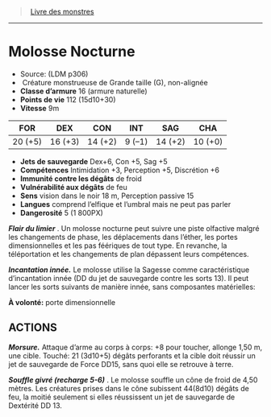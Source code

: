 ﻿> [Livre des monstres](tome_of_beasts.md)

---

# Molosse Nocturne

- Source: (LDM p306)
-  Créature monstrueuse de Grande taille (G), non-alignée
- **Classe d’armure** 16 (armure naturelle)
- **Points de vie** 112 (15d10+30)
- **Vitesse** 9m

|FOR|DEX|CON|INT|SAG|CHA|
|---|---|---|---|---|---|
|20 (+5)|16 (+3)|14 (+2)|9 (–1)|14 (+2)|10 (+0)|

- **Jets de sauvegarde** Dex+6, Con +5, Sag +5
- **Compétences** Intimidation +3, Perception +5, Discrétion +6
- **Immunité contre les dégâts** de froid
- **Vulnérabilité aux dégâts** de feu
- **Sens** vision dans le noir 18 m, Perception passive 15
- **Langues** comprend l’elfique et l’umbral mais ne peut pas parler
- **Dangerosité** 5 (1 800PX)

**_Flair du limier_** . Un molosse nocturne peut suivre une piste olfactive malgré les changements de phase, les déplacements dans l’éther, les portes dimensionnelles et les pas féériques de tout type. En revanche, la téléportation et les changements de plan
dépassent leurs compétences.

**_Incantation innée._** Le molosse utilise la Sagesse comme caractéristique d’incantation innée (DD du jet de sauvegarde contre les sorts 13). Il peut lancer les sorts suivants de manière innée, sans composantes matérielles:

**À volonté:** porte dimensionnelle

## ACTIONS

**_Morsure._** Attaque d’arme au corps à corps: +8 pour toucher, allonge 1,50 m, une cible. Touché: 21 (3d10+5) dégâts perforants et la cible doit réussir un jet de sauvegarde de Force DD15, sans quoi elle se retrouve à terre.

**_Souffle givré (recharge 5-6)_** . Le molosse souffle un cône de froid de 4,50 mètres. Les créatures prises dans le cône subissent 44(8d10) dégâts de feu, la moitié seulement si elles réussissent un jet de sauvegarde de Dextérité DD 13.

